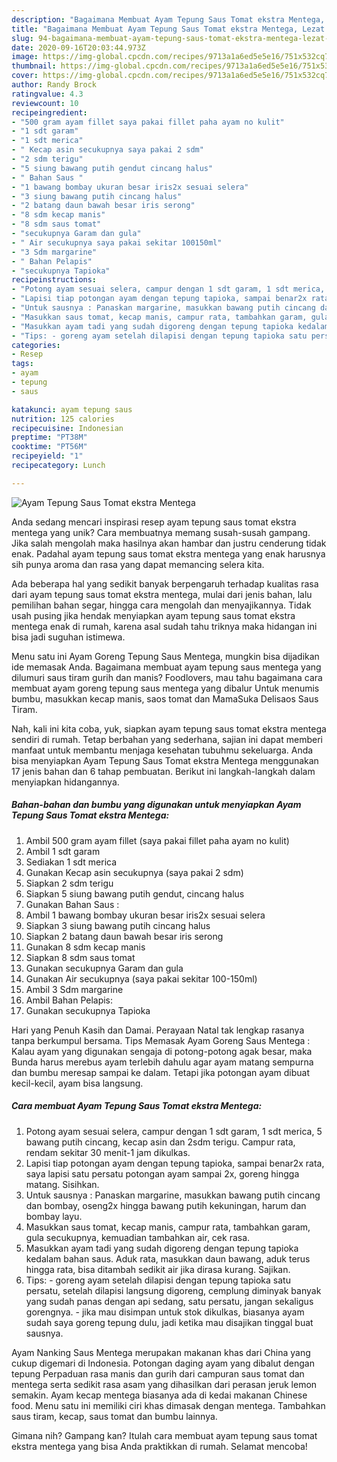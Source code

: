 ```yaml
---
description: "Bagaimana Membuat Ayam Tepung Saus Tomat ekstra Mentega, Lezat Sekali"
title: "Bagaimana Membuat Ayam Tepung Saus Tomat ekstra Mentega, Lezat Sekali"
slug: 94-bagaimana-membuat-ayam-tepung-saus-tomat-ekstra-mentega-lezat-sekali
date: 2020-09-16T20:03:44.973Z
image: https://img-global.cpcdn.com/recipes/9713a1a6ed5e5e16/751x532cq70/ayam-tepung-saus-tomat-ekstra-mentega-foto-resep-utama.jpg
thumbnail: https://img-global.cpcdn.com/recipes/9713a1a6ed5e5e16/751x532cq70/ayam-tepung-saus-tomat-ekstra-mentega-foto-resep-utama.jpg
cover: https://img-global.cpcdn.com/recipes/9713a1a6ed5e5e16/751x532cq70/ayam-tepung-saus-tomat-ekstra-mentega-foto-resep-utama.jpg
author: Randy Brock
ratingvalue: 4.3
reviewcount: 10
recipeingredient:
- "500 gram ayam fillet saya pakai fillet paha ayam no kulit"
- "1 sdt garam"
- "1 sdt merica"
- " Kecap asin secukupnya saya pakai 2 sdm"
- "2 sdm terigu"
- "5 siung bawang putih gendut cincang halus"
- " Bahan Saus "
- "1 bawang bombay ukuran besar iris2x sesuai selera"
- "3 siung bawang putih cincang halus"
- "2 batang daun bawah besar iris serong"
- "8 sdm kecap manis"
- "8 sdm saus tomat"
- "secukupnya Garam dan gula"
- " Air secukupnya saya pakai sekitar 100150ml"
- "3 Sdm margarine"
- " Bahan Pelapis"
- "secukupnya Tapioka"
recipeinstructions:
- "Potong ayam sesuai selera, campur dengan 1 sdt garam, 1 sdt merica, 5 bawang putih cincang, kecap asin dan 2sdm terigu. Campur rata, rendam sekitar 30 menit-1 jam dikulkas."
- "Lapisi tiap potongan ayam dengan tepung tapioka, sampai benar2x rata, saya lapisi satu persatu potongan ayam sampai 2x, goreng hingga matang. Sisihkan."
- "Untuk sausnya : Panaskan margarine, masukkan bawang putih cincang dan bombay, oseng2x hingga bawang putih kekuningan, harum dan bombay layu."
- "Masukkan saus tomat, kecap manis, campur rata, tambahkan garam, gula secukupnya, kemuadian tambahkan air, cek rasa."
- "Masukkan ayam tadi yang sudah digoreng dengan tepung tapioka kedalam bahan saus. Aduk rata, masukkan daun bawang, aduk terus hingga rata, bisa ditambah sedikit air jika dirasa kurang. Sajikan."
- "Tips: - goreng ayam setelah dilapisi dengan tepung tapioka satu persatu, setelah dilapisi langsung digoreng, cemplung diminyak banyak yang sudah panas dengan api sedang, satu persatu, jangan sekaligus gorengnya. - jika mau disimpan untuk stok dikulkas, biasanya ayam sudah saya goreng tepung dulu, jadi ketika mau disajikan tinggal buat sausnya."
categories:
- Resep
tags:
- ayam
- tepung
- saus

katakunci: ayam tepung saus 
nutrition: 125 calories
recipecuisine: Indonesian
preptime: "PT38M"
cooktime: "PT56M"
recipeyield: "1"
recipecategory: Lunch

---
```



![Ayam Tepung Saus Tomat ekstra Mentega](https://img-global.cpcdn.com/recipes/9713a1a6ed5e5e16/751x532cq70/ayam-tepung-saus-tomat-ekstra-mentega-foto-resep-utama.jpg)

Anda sedang mencari inspirasi resep ayam tepung saus tomat ekstra mentega yang unik? Cara membuatnya memang susah-susah gampang. Jika salah mengolah maka hasilnya akan hambar dan justru cenderung tidak enak. Padahal ayam tepung saus tomat ekstra mentega yang enak harusnya sih punya aroma dan rasa yang dapat memancing selera kita.

Ada beberapa hal yang sedikit banyak berpengaruh terhadap kualitas rasa dari ayam tepung saus tomat ekstra mentega, mulai dari jenis bahan, lalu pemilihan bahan segar, hingga cara mengolah dan menyajikannya. Tidak usah pusing jika hendak menyiapkan ayam tepung saus tomat ekstra mentega enak di rumah, karena asal sudah tahu triknya maka hidangan ini bisa jadi suguhan istimewa.

Menu satu ini Ayam Goreng Tepung Saus Mentega, mungkin bisa dijadikan ide memasak Anda. Bagaimana membuat ayam tepung saus mentega yang dilumuri saus tiram gurih dan manis? Foodlovers, mau tahu bagaimana cara membuat ayam goreng tepung saus mentega yang dibalur Untuk menumis bumbu, masukkan kecap manis, saos tomat dan MamaSuka Delisaos Saus Tiram.


Nah, kali ini kita coba, yuk, siapkan ayam tepung saus tomat ekstra mentega sendiri di rumah. Tetap berbahan yang sederhana, sajian ini dapat memberi manfaat untuk membantu menjaga kesehatan tubuhmu sekeluarga. Anda bisa menyiapkan Ayam Tepung Saus Tomat ekstra Mentega menggunakan 17 jenis bahan dan 6 tahap pembuatan. Berikut ini langkah-langkah dalam menyiapkan hidangannya.

<!--inarticleads1-->

##### Bahan-bahan dan bumbu yang digunakan untuk menyiapkan Ayam Tepung Saus Tomat ekstra Mentega:

1. Ambil 500 gram ayam fillet (saya pakai fillet paha ayam no kulit)
1. Ambil 1 sdt garam
1. Sediakan 1 sdt merica
1. Gunakan  Kecap asin secukupnya (saya pakai 2 sdm)
1. Siapkan 2 sdm terigu
1. Siapkan 5 siung bawang putih gendut, cincang halus
1. Gunakan  Bahan Saus :
1. Ambil 1 bawang bombay ukuran besar iris2x sesuai selera
1. Siapkan 3 siung bawang putih cincang halus
1. Siapkan 2 batang daun bawah besar iris serong
1. Gunakan 8 sdm kecap manis
1. Siapkan 8 sdm saus tomat
1. Gunakan secukupnya Garam dan gula
1. Gunakan  Air secukupnya (saya pakai sekitar 100-150ml)
1. Ambil 3 Sdm margarine
1. Ambil  Bahan Pelapis:
1. Gunakan secukupnya Tapioka


Hari yang Penuh Kasih dan Damai. Perayaan Natal tak lengkap rasanya tanpa berkumpul bersama. Tips Memasak Ayam Goreng Saus Mentega : Kalau ayam yang digunakan sengaja di potong-potong agak besar, maka Bunda harus merebus ayam terlebih dahulu agar ayam matang sempurna dan bumbu meresap sampai ke dalam. Tetapi jika potongan ayam dibuat kecil-kecil, ayam bisa langsung. 

<!--inarticleads2-->

##### Cara membuat Ayam Tepung Saus Tomat ekstra Mentega:

1. Potong ayam sesuai selera, campur dengan 1 sdt garam, 1 sdt merica, 5 bawang putih cincang, kecap asin dan 2sdm terigu. Campur rata, rendam sekitar 30 menit-1 jam dikulkas.
1. Lapisi tiap potongan ayam dengan tepung tapioka, sampai benar2x rata, saya lapisi satu persatu potongan ayam sampai 2x, goreng hingga matang. Sisihkan.
1. Untuk sausnya : Panaskan margarine, masukkan bawang putih cincang dan bombay, oseng2x hingga bawang putih kekuningan, harum dan bombay layu.
1. Masukkan saus tomat, kecap manis, campur rata, tambahkan garam, gula secukupnya, kemuadian tambahkan air, cek rasa.
1. Masukkan ayam tadi yang sudah digoreng dengan tepung tapioka kedalam bahan saus. Aduk rata, masukkan daun bawang, aduk terus hingga rata, bisa ditambah sedikit air jika dirasa kurang. Sajikan.
1. Tips: - goreng ayam setelah dilapisi dengan tepung tapioka satu persatu, setelah dilapisi langsung digoreng, cemplung diminyak banyak yang sudah panas dengan api sedang, satu persatu, jangan sekaligus gorengnya. - jika mau disimpan untuk stok dikulkas, biasanya ayam sudah saya goreng tepung dulu, jadi ketika mau disajikan tinggal buat sausnya.


Ayam Nanking Saus Mentega merupakan makanan khas dari China yang cukup digemari di Indonesia. Potongan daging ayam yang dibalut dengan tepung Perpaduan rasa manis dan gurih dari campuran saus tomat dan mentega serta sedikit rasa asam yang dihasilkan dari perasan jeruk lemon semakin. Ayam kecap mentega biasanya ada di kedai makanan Chinese food. Menu satu ini memiliki ciri khas dimasak dengan mentega. Tambahkan saus tiram, kecap, saus tomat dan bumbu lainnya. 

Gimana nih? Gampang kan? Itulah cara membuat ayam tepung saus tomat ekstra mentega yang bisa Anda praktikkan di rumah. Selamat mencoba!
